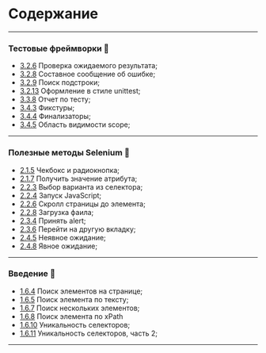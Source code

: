 # Содержание
- - -
### Тестовые фреймворки &#128013;
* [3.2.6](https://github.com/petushoque/selenium_course/blob/main/3_section_(frameworks)/lesson2_step6.py) Проверка ожидаемого результата;
* [3.2.8](https://github.com/petushoque/selenium_course/blob/main/3_section_(frameworks)/lesson2_step8.py) Составное сообщение об ошибке;
* [3.2.9](https://github.com/petushoque/selenium_course/blob/main/3_section_(frameworks)/lesson2_step9.py) Поиск подстроки;
* [3.2.13](https://github.com/petushoque/selenium_course/blob/main/3_section_(frameworks)/lesson2_step13.py) Оформление в стиле unittest;
* [3.3.8](https://github.com/petushoque/selenium_course/blob/main/3_section_(frameworks)/lesson3_step8.py) Отчет по тесту;
* [3.4.3](https://github.com/petushoque/selenium_course/blob/main/3_section_(frameworks)/lesson4_step3.py) Фикстуры;
* [3.4.4](https://github.com/petushoque/selenium_course/blob/main/3_section_(frameworks)/lesson4_step4.py) Финализаторы;
* [3.4.5](https://github.com/petushoque/selenium_course/blob/main/3_section_(frameworks)/lesson4_step5.py) Область видимости scope;
- - -
### Полезные методы Selenium &#128204;
* [2.1.5](https://github.com/petushoque/selenium_course/blob/main/2_section_(methods)/lesson1_step5.py) Чекбокс и радиокнопка;
* [2.1.7](https://github.com/petushoque/selenium_course/blob/main/2_section_(methods)/lesson1_step7.py) Получить значение атрибута;
* [2.2.3](https://github.com/petushoque/selenium_course/blob/main/2_section_(methods)/lesson2_step3.py) Выбор варианта из селектора;
* [2.2.4](https://github.com/petushoque/selenium_course/blob/main/2_section_(methods)/lesson2_step4.py) Запуск JavaScript;
* [2.2.6](https://github.com/petushoque/selenium_course/blob/main/2_section_(methods)/lesson2_step6.py) Скролл страницы до элемента;
* [2.2.8](https://github.com/petushoque/selenium_course/blob/main/2_section_(methods)/lesson2_step8.py) Загрузка фаила;
* [2.3.4](https://github.com/petushoque/selenium_course/blob/main/2_section_(methods)/lesson3_step4.py) Принять alert;
* [2.3.6](https://github.com/petushoque/selenium_course/blob/main/2_section_(methods)/lesson3_step6.py) Перейти на другую вкладку;
* [2.4.5](https://github.com/petushoque/selenium_course/blob/main/2_section_(methods)/lesson4_step5.py) Неявное ожидание;
* [2.4.8](https://github.com/petushoque/selenium_course/blob/main/2_section_(methods)/lesson4_step8.py) Явное ожидание;
- - -
### Введение &#128118;
* [1.6.4](https://github.com/petushoque/selenium_course/blob/main/1_section_(intro)/lesson6_step4.py) Поиск элементов на странице;
* [1.6.5](https://github.com/petushoque/selenium_course/blob/main/1_section_(intro)/lesson6_step5.py) Поиск элемента по тексту;
* [1.6.7](https://github.com/petushoque/selenium_course/blob/main/1_section_(intro)/lesson6_step7.py) Поиск нескольких элементов;
* [1.6.8](https://github.com/petushoque/selenium_course/blob/main/1_section_(intro)/lesson6_step8.py) Поиск элемента по xPath
* [1.6.10](https://github.com/petushoque/selenium_course/blob/main/1_section_(intro)/lesson6_step10.py) Уникальность селекторов;
* [1.6.11](https://github.com/petushoque/selenium_course/blob/main/1_section_(intro)/lesson6_step11.py) Уникальность селекторов, часть 2;
- - -
